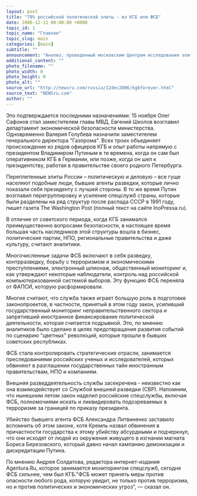 ```yaml
---
layout: post
title: "78% российской политической элиты - из КГБ или ФСБ"
date: 2006-12-12 00:00:00 +0000
topic_id: 1
topic_name: "Главное"
topic_slug: main
categories: [main]
subtitle: ""
announcement: "Анализ, проведенный московским Центром исследования элит, показал, что 78% ведущих политических фигур – глав департаментов президентской администрации, всех членов правительства и депутатов обеих палат парламента, глав федеральных структур и глав исполнительной и законодательной власти в регионах, так или иначе были в своей карьере связаны с КГБ или организациями, пришедшими ему на смену."
additional_content: ""
photo_filename: ""
photo_width: 0
photo_height: 0
photo_alt: ""
source_url: "http://newsru.com/russia/12dec2006/kgbforever.html"
source_text: "NEWSru.com"
author: ""
---
```

Это подтверждается последними назначениями: 15 ноября Олег Сафонов стал заместителем главы МВД, Евгений Школов возглавил департамент экономической безопасности министерства. Одновременно Валерия Голубева назначили заместителем генерального директора "Газпрома". Всех троих объединяет происхождение из рядов офицеров КГБ и опыт работы напрямую с президентом Владимиром Путиным в те времена, когда он сам был оперативником КГБ в Германии, или позже, когда он шел к президентству, работая в правительстве своего родного Петербурга.

Переплетенные элиты России – политическую и деловую – все гуще населяют подобные люди, бывшие агенты разведки, которые лично показали себя президенту с лучшей стороны. В то же время Путин возглавил перегруппировку и усиление спецслужб страны, которые были разделены на ряд структур после распада СССР в 1991 году, пишет газета The Washington Post (полный текст на сайте InoPressa.ru).

В отличие от советского периода, когда КГБ занимался преимущественно вопросами безопасности, в настоящее время большая часть наследников этой структуры вошла в бизнес, политические партии, НПО, региональные правительства и даже культуру, считают аналитики.

Многочисленные задачи ФСБ включают в себя разведку, контрразведку, борьбу с терроризмом и экономическими преступлениями, электронный шпионаж, общественный мониторинг и, как утверждают некоторые наблюдатели, контроль над российской компьютеризованной системой выборов. Эту функцию ФСБ переняла от ФАПСИ, которую расформировали.

Многие считают, что служба также играет большую роль в подготовке законопроектов, в частности, принятый в этом году закон, усиливший государственный мониторинг неправительственного сектора и запретивший иностранное финансирование политической деятельности, которая считается подрывной. Это, по мнению аналитиков было сделано в целях предотвращения развития событий по сценарию "цветных" революций, которые прошли в бывших советских республиках.

ФСБ стала контролировать стратегические отрасли, занимается преследованиями российских ученых и исследователей, которых обвиняют в разглашении государственных тайн иностранным правительствам, НПО и компаниям.

Внешняя разведдеятельность службы засекречена - неизвестно как она взаимодействует со Службой внешней разведки (СВР). Напомним, что нынешним летом закон наделил российские спецслужбы, включая ФСБ, полномочиями искать и ликвидировать подозреваемых в терроризме за границей по приказу президента.

Убийство бывшего агента ФСБ Александра Литвиненко заставило вспомнить об этом законе, хотя Кремль назвал обвинения в причастности государства к этому убийству абсурдными и подчеркнул, что они исходят от людей из окружения живущего в изгнании магната Бориса Березовского, который давно начал кампанию демонизации и дискредитации Путина.

По мнению Андрея Солдатова, редактора интернет-издания Agentura.Ru, которое занимается мониторингом спецслужб, сегодня ФСБ сильнее, чем был КГБ."ФСБ может принять меры против опасности любого рода, которую увидит, не только против терроризма, но и против политических и экономических угроз", &mdash; сказал он.
